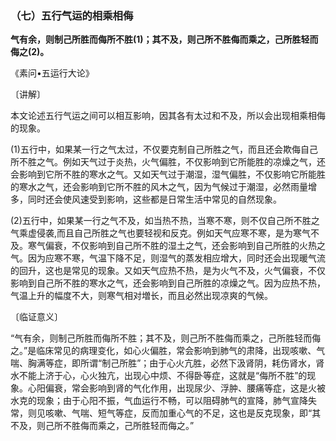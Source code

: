 ### （七）五行气运的相乘相侮

**气有余，则制己所胜而侮所不胜(1)；其不及，则己所不胜侮而乘之，己所胜轻而侮之(2)。**

​《素问•五运行大论》

〔讲解〕

本文论述五行气运之间可以相互影响，因其各有太过和不及，所以会出现相乘相侮的现象。

(1)五行中，如果某一行之气太过，不仅要克制自己所胜之气，而且还会欺侮自己所不胜之气。例如天气过于炎热，火气偏胜，不仅影响到它所能胜的凉燥之气，还会影响到它所不胜的寒水之气。又如天气过于潮湿，湿气偏胜，不仅影响它所能胜的寒水之气，还会影响到它所不胜的风木之气，因为气候过于潮湿，必然雨量增多，同时还会使风速受到影响，这些都是日常生活中常见的自然现象。

(2)五行中，如果某一行之气不及，如当热不热，当寒不寒，则不仅自己所不胜之气乘虚侵袭,而且自己所胜之气也要轻视和反克。例如天气应寒不寒，是为寒气不及。寒气偏衰，不仅影响到自己所不胜的湿土之气，还会影响到自己所胜的火热之气。因为应寒不寒，气温下降不足，则湿气的蒸发相应增大，同时还会出现暖气流的回升，这也是常见的现象。又如天气应热不热，是为火气不及，火气偏衰，不仅影响到自己所不胜的寒水之气，还会影响到自己所胜的凉燥之气。因为应热不热，气温上升的幅度不大，则寒气相对増长，而且必然出现凉爽的气候。

〔临证意义〕

“气有余，则制己所胜而侮所不胜；其不及，则己所不胜侮而乘之，己所胜轻而侮之。”是临床常见的病理变化，如心火偏胜，常会影响到肺气的肃降，出现咳嗽、气喘、胸满等症，即所谓“制己所胜”；由于心火亢胜，必然下汲肾阴，耗伤肾水，肾水不能上济于心，心火独亢，出现心中烦、不得卧等症，这就是“侮所不胜”的现象。心阳偏衰，常会影响到肾的气化作用，出现尿少、浮肿、腰痛等症，这是火被水克的现象；由于心阳不振，气血运行不畅，可以阻碍肺气的宣降，肺气宣降失常，则见咳嗽、气喘、短气等症，反而加重心气的不足，这也是反克现象，即“其不及，则己所不胜侮而乘之，己所胜轻而侮之。”

